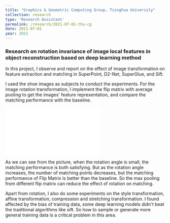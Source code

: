 ```yaml
---
title: "Graphics & Geometric Computing Group, Tsinghua University"
collection: research
type: 'Research Assistant'
permalink: /research/2021-07-01-thu-cg
date: 2021-07-01
year: 2021
---
```

### Research on rotation invariance of image local features in object reconstruction based on deep learning method

In this project, I observe and report on the effect of image transformation on feature extraction and matching in SuperPoint, D2-Net, SuperGlue, and Sift.

I used the shoe images as subjects to conduct the experiments. For the image rotation transformation, I implement the flip matrix with average pooling to get the images' feature representation, and compare the matching performance with the baseline.

![cg.pdf](/image/cg/cg.pdf)

As we can see from the picture, when the rotation angle is small, the matching performance is both satisfying. But as the rotation angle increases, the number of matching points decreases, but the matching performance of Flip Matrix is better than the baseline. So the max pooling from different flip matrix can reduce the effect of rotation on matching.

Apart from rotation, I also do some experiments on the style transformation, affine transformation, compression and stretching transformation. I found affected by the bias of training data, some deep learning models didn't beat the traditional algorithms like sift. So how to sample or generate more general training data is a critical problem in this area.
